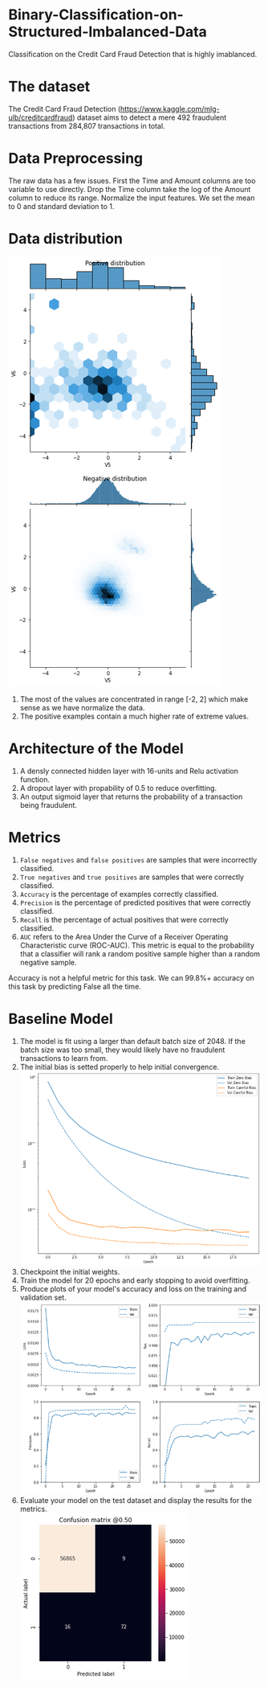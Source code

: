 # Binary-Classification-on-Structured-Imbalanced-Data
Classification on the  Credit Card Fraud Detection  that is highly imablanced.

# The dataset
The Credit Card Fraud Detection (https://www.kaggle.com/mlg-ulb/creditcardfraud) dataset aims to detect a mere 492 fraudulent transactions from 284,807 transactions in total. 

# Data Preprocessing
The raw data has a few issues. First the Time and Amount columns are too variable to use directly. Drop the Time column take the log of the Amount column to reduce its range.
Normalize the input features. We set the mean to 0 and standard deviation to 1.

# Data distribution

![alt text](https://github.com/MedentzidisCharalampos/Binary-Classification-on-Structured-Imbalanced-Data/blob/main/positive_distribution.png)
![alt text](https://github.com/MedentzidisCharalampos/Binary-Classification-on-Structured-Imbalanced-Data/blob/main/negative_distribution.png)

1. The most of the values are concentrated in range [-2, 2] which make sense as we have normalize the data.
2. The positive examples contain a much higher rate of extreme values.

# Architecture of the Model
1. A densly connected hidden layer with 16-units and Relu activation function.
2. A dropout layer with propability of 0.5 to reduce overfitting.
3. An output sigmoid layer that returns the probability of a transaction being fraudulent.

# Metrics
1. `False negatives` and `false positives` are samples that were incorrectly classified.
2. `True negatives` and `true positives` are samples that were correctly classified.
3. `Accuracy` is the percentage of examples correctly classified.
4. `Precision` is the percentage of predicted positives that were correctly classified.
5. `Recall` is the percentage of actual positives that were correctly classified.
6. `AUC` refers to the Area Under the Curve of a Receiver Operating Characteristic curve (ROC-AUC). This metric is equal to the probability that a classifier will rank a random positive sample higher than a random negative sample.

Accuracy is not a helpful metric for this task. We can 99.8%+ accuracy on this task by predicting False all the time.

# Baseline Model
1. The model is fit using a larger than default batch size of 2048. If the batch size was too small, they would likely have no fraudulent transactions to learn from.
2. The initial bias is setted properly to help initial convergence.
![alt text](https://github.com/MedentzidisCharalampos/Binary-Classification-on-Structured-Imbalanced-Data/blob/main/loss_convergence.png)
3. Checkpoint the initial weights.
4. Train the model for 20 epochs and early stopping to avoid overfitting.
5. Produce plots of your model's accuracy and loss on the training and validation set.
![alt text](https://github.com/MedentzidisCharalampos/Binary-Classification-on-Structured-Imbalanced-Data/blob/main/training_epochs.png)
6. Evaluate your model on the test dataset and display the results for the metrics.  
![alt text](https://github.com/MedentzidisCharalampos/Binary-Classification-on-Structured-Imbalanced-Data/blob/main/confusio_matrix_.png)


